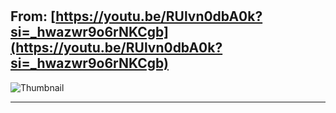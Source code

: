 # 
From: [https://youtu.be/RUlvn0dbA0k?si=_hwazwr9o6rNKCgb](https://youtu.be/RUlvn0dbA0k?si=_hwazwr9o6rNKCgb)
---

![Thumbnail]()

> 
---


